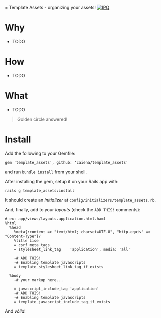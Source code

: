 = Template Assets - organizing your assets! [![IPQ](https://img.shields.io/badge/ipq-passing-brightgreen.svg)](https://img.shields.io/badge/ipq-passing-brightgreen.svg)

# Why
- TODO

# How
- TODO

# What
- TODO

> Golden circle answered!


# Install

Add the following to your Gemfile:
```
gem 'template_assets', github: 'caiena/template_assets'
```
and run `bundle install` from your shell.

After installing the gem, setup it on your Rails app with:
```
rails g template_assets:install
```

It should create an _initializer_ at `config/initializers/template_assets.rb`.


And, finally, add to your _layouts_ (check the `ADD THIS!` comments):
```
# ex: app/views/layouts.application.html.haml
%html
  %head
    %meta{:content => "text/html; charset=UTF-8", "http-equiv" => "Content-Type"}/
    %title Lise
    = csrf_meta_tags
    = stylesheet_link_tag    'application', media: 'all'

    -# ADD THIS!
    -# Enabling template javascripts
    = template_stylesheet_link_tag_if_exists

  %body
    -# your markup here...
    
    = javascript_include_tag 'application'
    -# ADD THIS!
    -# Enabling template javascripts
    = template_javascript_include_tag_if_exists
```

And _vòila_!
